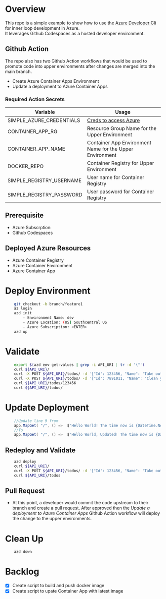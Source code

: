 # Overview
This repo is a simple example to show how to use the [Azure Developer Cli](https://docs.microsoft.com/en-us/azure/developer/azure-developer-cli/reference) for inner loop development in Azure.  
It leverages Github Codespaces as a hosted developer environment. 

## Github Action
The repo also has two Github Action workflows that would be used to promote code into upper environments after changes are merged into the main branch. 
* Create Azure Container Apps Environment 
* Update a deployment to Azure Container Apps

### Required Action Secrets
| Variable | Usage |
--------------- | --------------- 
| SIMPLE_AZURE_CREDENTIALS | [Creds to access Azure](https://docs.microsoft.com/en-us/azure/developer/github/connect-from-azure?tabs=azure-portal%2Cwindows)| 
| CONTAINER_APP_RG | Resource Group Name for the Upper Environment  | 
| CONTAINER_APP_NAME | Container App Environment Name for the Upper Environment | 
| DOCKER_REPO | Container Registry for Upper Environment |
| SIMPLE_REGISTRY_USERNAME | User name for Container Registry | 
| SIMPLE_REGISTRY_PASSWORD | User password for Container Registry | 

## Prerequisite 
* Azure Subscrption
* Github Codespaces

## Deployed Azure Resources 
* Azure Container Registry 
* Azure Container Environment 
* Azure Container App

# Deploy Environment
``` bash
    git checkout -b branch/feature1
    az login 
    azd init 
        - Environment Name: dev
        - Azure Location: (US) Southcentral US
        - Azure Subscription: <ENTER> 
    azd up
```

# Validate
```bash
    export $(azd env get-values | grep -i API_URI | tr -d '\"')
    curl ${API_URI}/
    curl -X POST ${API_URI}/todos/ -d '{"Id": 123456, "Name": "Take out trash"}' -H "Content-Type: application/json"
    curl -X POST ${API_URI}/todos/ -d '{"Id": 7891011, "Name": "Clean your bathroom"}' -H "Content-Type: application/json"
    curl ${API_URI}/todos/123456
    curl ${API_URI}/todos/
```

# Update Deployment
```C#
    //Update line 9 from 
    app.MapGet( "/", () =>  $"Hello World! The time now is {DateTime.Now}" );
    //To 
    app.MapGet( "/", () =>  $"Hello World, Updated! The time now is {DateTime.Now}" );
```

## Redeploy and Validate 
``` bash
    azd deploy 
    curl ${API_URI}/
    curl -X POST ${API_URI}/todos/ -d '{"Id": 123456, "Name": "Take out trash"}' -H "Content-Type: application/json"
    curl ${API_URI}/todos
```

## Pull Request
* At this point, a developer would commit the code upstream to their branch and create a pull request. After approved then the _Update a deployment to Azure Container Apps_ Github Action workflow will deploy the change to the upper environments. 

# Clean Up
``` bash
    azd down
```

# Backlog
- [X] Create script to build and push docker image
- [X] Create script to upate Container App with latest image